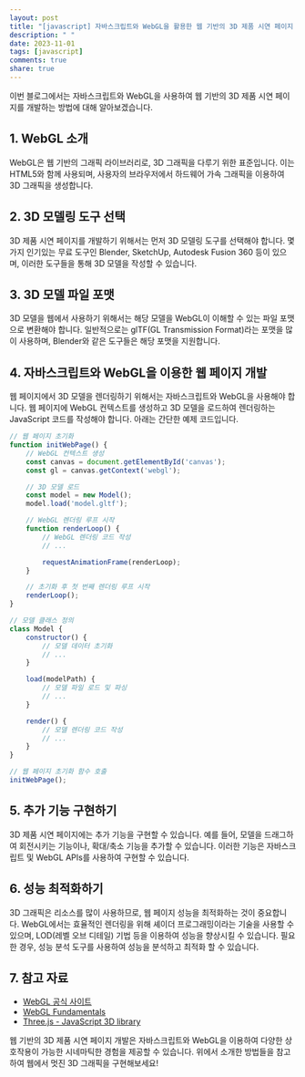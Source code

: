 ```yaml
---
layout: post
title: "[javascript] 자바스크립트와 WebGL을 활용한 웹 기반의 3D 제품 시연 페이지 개발 방법"
description: " "
date: 2023-11-01
tags: [javascript]
comments: true
share: true
---
```


이번 블로그에서는 자바스크립트와 WebGL을 사용하여 웹 기반의 3D 제품 시연 페이지를 개발하는 방법에 대해 알아보겠습니다. 

## 1. WebGL 소개
WebGL은 웹 기반의 그래픽 라이브러리로, 3D 그래픽을 다루기 위한 표준입니다. 이는 HTML5와 함께 사용되며, 사용자의 브라우저에서 하드웨어 가속 그래픽을 이용하여 3D 그래픽을 생성합니다.

## 2. 3D 모델링 도구 선택
3D 제품 시연 페이지를 개발하기 위해서는 먼저 3D 모델링 도구를 선택해야 합니다. 몇 가지 인기있는 무료 도구인 Blender, SketchUp, Autodesk Fusion 360 등이 있으며, 이러한 도구들을 통해 3D 모델을 작성할 수 있습니다.

## 3. 3D 모델 파일 포맷
3D 모델을 웹에서 사용하기 위해서는 해당 모델을 WebGL이 이해할 수 있는 파일 포맷으로 변환해야 합니다. 일반적으로는 glTF(GL Transmission Format)라는 포맷을 많이 사용하며, Blender와 같은 도구들은 해당 포맷을 지원합니다.

## 4. 자바스크립트와 WebGL을 이용한 웹 페이지 개발
웹 페이지에서 3D 모델을 렌더링하기 위해서는 자바스크립트와 WebGL을 사용해야 합니다. 웹 페이지에 WebGL 컨텍스트를 생성하고 3D 모델을 로드하여 렌더링하는 JavaScript 코드를 작성해야 합니다. 아래는 간단한 예제 코드입니다.

```javascript
// 웹 페이지 초기화
function initWebPage() {
    // WebGL 컨텍스트 생성
    const canvas = document.getElementById('canvas');
    const gl = canvas.getContext('webgl');

    // 3D 모델 로드
    const model = new Model();
    model.load('model.gltf');

    // WebGL 렌더링 루프 시작
    function renderLoop() {
        // WebGL 렌더링 코드 작성
        // ...

        requestAnimationFrame(renderLoop);
    }

    // 초기화 후 첫 번째 렌더링 루프 시작
    renderLoop();
}

// 모델 클래스 정의
class Model {
    constructor() {
        // 모델 데이터 초기화
        // ...
    }

    load(modelPath) {
        // 모델 파일 로드 및 파싱
        // ...
    }

    render() {
        // 모델 렌더링 코드 작성
        // ...
    }
}

// 웹 페이지 초기화 함수 호출
initWebPage();
```

## 5. 추가 기능 구현하기
3D 제품 시연 페이지에는 추가 기능을 구현할 수 있습니다. 예를 들어, 모델을 드래그하여 회전시키는 기능이나, 확대/축소 기능을 추가할 수 있습니다. 이러한 기능은 자바스크립트 및 WebGL APIs를 사용하여 구현할 수 있습니다.

## 6. 성능 최적화하기
3D 그래픽은 리소스를 많이 사용하므로, 웹 페이지 성능을 최적화하는 것이 중요합니다. WebGL에서는 효율적인 렌더링을 위해 셰이더 프로그래밍이라는 기술을 사용할 수 있으며, LOD(레벨 오브 디테일) 기법 등을 이용하여 성능을 향상시킬 수 있습니다. 필요한 경우, 성능 분석 도구를 사용하여 성능을 분석하고 최적화 할 수 있습니다.

## 7. 참고 자료
- [WebGL 공식 사이트](https://www.khronos.org/webgl/)
- [WebGL Fundamentals](https://webglfundamentals.org/)
- [Three.js - JavaScript 3D library](https://threejs.org/)

웹 기반의 3D 제품 시연 페이지 개발은 자바스크립트와 WebGL을 이용하여 다양한 상호작용이 가능한 시네마틱한 경험을 제공할 수 있습니다. 위에서 소개한 방법들을 참고하여 웹에서 멋진 3D 그래픽을 구현해보세요!